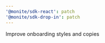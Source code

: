 ```yaml
---
'@monite/sdk-react': patch
'@monite/sdk-drop-in': patch
---
```


Improve onboarding styles and copies
